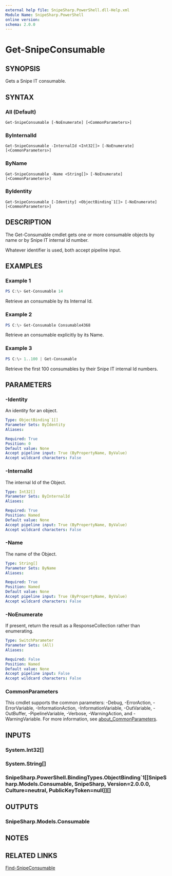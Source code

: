```yaml
---
external help file: SnipeSharp.PowerShell.dll-Help.xml
Module Name: SnipeSharp.PowerShell
online version:
schema: 2.0.0
---
```


# Get-SnipeConsumable

## SYNOPSIS
Gets a Snipe IT consumable.

## SYNTAX

### All (Default)
```
Get-SnipeConsumable [-NoEnumerate] [<CommonParameters>]
```

### ByInternalId
```
Get-SnipeConsumable -InternalId <Int32[]> [-NoEnumerate] [<CommonParameters>]
```

### ByName
```
Get-SnipeConsumable -Name <String[]> [-NoEnumerate] [<CommonParameters>]
```

### ByIdentity
```
Get-SnipeConsumable [-Identity] <ObjectBinding`1[]> [-NoEnumerate] [<CommonParameters>]
```

## DESCRIPTION
The Get-Consumable cmdlet gets one or more consumable objects by name or by Snipe IT internal id number.

Whatever identifier is used, both accept pipeline input.

## EXAMPLES

### Example 1
```powershell
PS C:\> Get-Consumable 14
```

Retrieve an consumable by its Internal Id.

### Example 2
```powershell
PS C:\> Get-Consumable Consumable4368
```

Retrieve an consumable explicitly by its Name.

### Example 3
```powershell
PS C:\> 1..100 | Get-Consumable
```

Retrieve the first 100 consumables by their Snipe IT internal Id numbers.

## PARAMETERS

### -Identity
An identity for an object.

```yaml
Type: ObjectBinding`1[]
Parameter Sets: ByIdentity
Aliases:

Required: True
Position: 0
Default value: None
Accept pipeline input: True (ByPropertyName, ByValue)
Accept wildcard characters: False
```

### -InternalId
The internal Id of the Object.

```yaml
Type: Int32[]
Parameter Sets: ByInternalId
Aliases:

Required: True
Position: Named
Default value: None
Accept pipeline input: True (ByPropertyName, ByValue)
Accept wildcard characters: False
```

### -Name
The name of the Object.

```yaml
Type: String[]
Parameter Sets: ByName
Aliases:

Required: True
Position: Named
Default value: None
Accept pipeline input: True (ByPropertyName, ByValue)
Accept wildcard characters: False
```

### -NoEnumerate
If present, return the result as a ResponseCollection rather than enumerating.

```yaml
Type: SwitchParameter
Parameter Sets: (All)
Aliases:

Required: False
Position: Named
Default value: None
Accept pipeline input: False
Accept wildcard characters: False
```

### CommonParameters
This cmdlet supports the common parameters: -Debug, -ErrorAction, -ErrorVariable, -InformationAction, -InformationVariable, -OutVariable, -OutBuffer, -PipelineVariable, -Verbose, -WarningAction, and -WarningVariable. For more information, see [about_CommonParameters](http://go.microsoft.com/fwlink/?LinkID=113216).

## INPUTS

### System.Int32[]

### System.String[]

### SnipeSharp.PowerShell.BindingTypes.ObjectBinding`1[[SnipeSharp.Models.Consumable, SnipeSharp, Version=2.0.0.0, Culture=neutral, PublicKeyToken=null]][]

## OUTPUTS

### SnipeSharp.Models.Consumable

## NOTES

## RELATED LINKS

[Find-SnipeConsumable](Find-SnipeConsumable.md)
